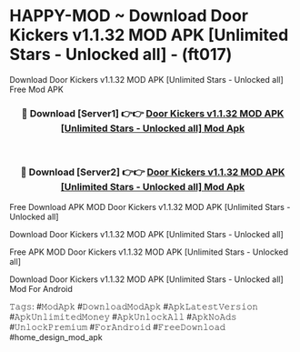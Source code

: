 # HAPPY-MOD ~ Download Door Kickers v1.1.32 MOD APK [Unlimited Stars - Unlocked all] - (ft017)
Download Door Kickers v1.1.32 MOD APK [Unlimited Stars - Unlocked all] Free Mod APK

<div align="center">
<h3>🔴 Download [Server1] 👉👉 <a href="https://apk-comot.site?title=Door_Kickers_v1.1.32_MOD_APK_[Unlimited_Stars_-_Unlocked_all]">Door Kickers v1.1.32 MOD APK [Unlimited Stars - Unlocked all] Mod Apk</a></h3><br>

<h3>🔴 Download [Server2] 👉👉 <a href="https://apk-comot.site?title=Door_Kickers_v1.1.32_MOD_APK_[Unlimited_Stars_-_Unlocked_all]">Door Kickers v1.1.32 MOD APK [Unlimited Stars - Unlocked all] Mod Apk</a></h3>
</div>


Free Download APK MOD Door Kickers v1.1.32 MOD APK [Unlimited Stars - Unlocked all]

Download Door Kickers v1.1.32 MOD APK [Unlimited Stars - Unlocked all] 

Free APK MOD Door Kickers v1.1.32 MOD APK [Unlimited Stars - Unlocked all] 

Download Door Kickers v1.1.32 MOD APK [Unlimited Stars - Unlocked all] Mod For Android

𝚃𝚊𝚐𝚜: #𝙼𝚘𝚍𝙰𝚙𝚔 #𝙳𝚘𝚠𝚗𝚕𝚘𝚊𝚍𝙼𝚘𝚍𝙰𝚙𝚔 #𝙰𝚙𝚔𝙻𝚊𝚝𝚎𝚜𝚝𝚅𝚎𝚛𝚜𝚒𝚘𝚗 #𝙰𝚙𝚔𝚄𝚗𝚕𝚒𝚖𝚒𝚝𝚎𝚍𝙼𝚘𝚗𝚎𝚢 #𝙰𝚙𝚔𝚄𝚗𝚕𝚘𝚌𝚔𝙰𝚕𝚕 #𝙰𝚙𝚔𝙽𝚘𝙰𝚍𝚜 #𝚄𝚗𝚕𝚘𝚌𝚔𝙿𝚛𝚎𝚖𝚒𝚞𝚖 #𝙵𝚘𝚛𝙰𝚗𝚍𝚛𝚘𝚒𝚍 #𝙵𝚛𝚎𝚎𝙳𝚘𝚠𝚗𝚕𝚘𝚊𝚍 #home_design_mod_apk